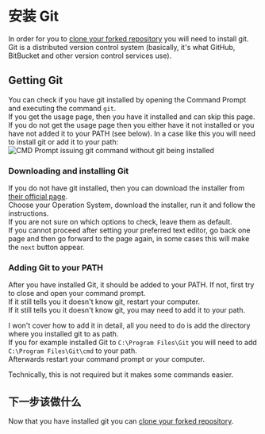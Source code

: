 # 安装 Git

In order for you to [clone your forked repository](/Contribute/LocalClone/Clone/) you will need to install git.  
Git is a distributed version control system (basically, it's what GitHub, BitBucket and other version control services use).

## Getting Git

You can check if you have git installed by opening the Command Prompt and executing the command `git`.  
If you get the usage page, then you have it installed and can skip this page.  
If you do not get the usage page then you either have it not installed or you have not added it to your PATH (see below). In a case like this you will need to install git or add it to your path:  
![CMD Prompt issuing git command without git being installed](/Contribute/LocalClone/assets/CMD_noGit.png)

### Downloading and installing Git

If you do not have git installed, then you can download the installer from [their official page](https://git-scm.com/downloads/).  
Choose your Operation System, download the installer, run it and follow the instructions.  
If you are not sure on which options to check, leave them as default.  
If you cannot proceed after setting your preferred text editor, go back one page and then go forward to the page again, in some cases this will make the `next` button appear.

### Adding Git to your PATH

After you have installed Git, it should be added to your PATH. If not, first try to close and open your command prompt.  
If it still tells you it doesn't know git, restart your computer.  
If it still tells you it doesn't know git, you may need to add it to your path.

I won't cover how to add it in detail, all you need to do is add the directory where you installed git to as path.  
If you for example installed Git to `C:\Program Files\Git` you will need to add `C:\Program Files\Git\cmd` to your path.  
Afterwards restart your command prompt or your computer.

Technically, this is not required but it makes some commands easier.

## 下一步该做什么

Now that you have installed git you can [clone your forked repository](/Contribute/LocalClone/Clone/).